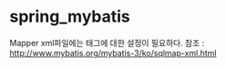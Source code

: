 # spring_mybatis

Mapper xml파일에는 태그에 대한 설정이 필요하다.
참조 : http://www.mybatis.org/mybatis-3/ko/sqlmap-xml.html
